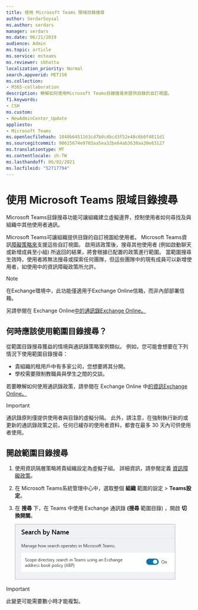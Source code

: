 ```yaml
---
title: 使用 Microsoft Teams 限域目錄搜尋
author: SerdarSoysal
ms.author: serdars
manager: serdars
ms.date: 06/21/2019
audience: Admin
ms.topic: article
ms.service: msteams
ms.reviewer: sbhatta
localization_priority: Normal
search.appverid: MET150
ms.collection:
- M365-collaboration
description: 瞭解如何使用Microsoft Teams目錄搜尋來提供目錄的自訂視圖。
f1.keywords:
- CSH
ms.custom:
- NewAdminCenter_Update
appliesto:
- Microsoft Teams
ms.openlocfilehash: 1048b6451163cd7b0cdbcd3f52e48c6b0f4811d1
ms.sourcegitcommit: 90615674e9703aa5ea32be64ab3638aa30e83127
ms.translationtype: MT
ms.contentlocale: zh-TW
ms.lasthandoff: 06/02/2021
ms.locfileid: "52717794"
---
```

# <a name="use-microsoft-teams-scoped-directory-search"></a>使用 Microsoft Teams 限域目錄搜尋

Microsoft Teams目錄搜尋功能可讓組織建立虛擬邊界，控制使用者如何尋找及與組織中其他使用者通訊。 

Microsoft Teams可讓組織提供目錄的自訂視圖給使用者。 Microsoft Teams資訊[障礙策略來](/microsoft-365/compliance/information-barriers)支援這些自訂視圖。 啟用該政策後，搜尋其他使用者 (例如啟動聊天或新增成員至小組) 所返回的結果，將會根據已配置的政策進行範圍。 當範圍搜尋生效時，使用者將無法搜尋或探索任何團隊，但這些團隊中的現有成員可以新增使用者，如使用中的資訊障礙政策所允許。

> [!NOTE]
> 在Exchange環境中，此功能僅適用于Exchange Online信箱，而非內部部署信箱。

另請參閱在 Exchange Online[中的通訊錄Exchange Online。](https://docs.microsoft.com/exchange/address-books/address-book-policies/address-book-policies)

## <a name="when-should-you-use-scoped-directory-searches"></a>何時應該使用範圍目錄搜尋？

從範圍目錄搜尋獲益的情境與通訊錄策略案例類似。 例如，您可能會想要在下列情況下使用範圍目錄搜尋：

- 貴組織的租用戶中有多家公司，您想要將其分開。 
- 學校需要限制教職員與學生之間的交談。 
 
若要瞭解如何使用通訊錄政策，請參閱在 Exchange Online 中[的資訊Exchange Online。](/microsoft-365/compliance/information-barriers)

> [!IMPORTANT]
> 通訊錄原則僅提供使用者與目錄的虛擬分隔。 此外，請注意，在強制執行新的或更新的通訊錄政策之前，任何已緩存的使用者資料，都會在最多 30 天內可供使用者使用。

## <a name="turn-on-scoped-directory-search"></a>開啟範圍目錄搜尋

1. 使用資訊隔層策略將貴組織設定為虛擬子組。 詳細資訊，請參閱定義 [資訊障礙政策](/microsoft-365/compliance/information-barriers-policies)。

2. 在 Microsoft Teams系統管理中心中，選取整個 **組織** 範圍的設定  >  **Teams設定**。

3. 在 **搜尋** 下，在 Teams 中使用 Exchange 通訊錄 **(搜尋** 範圍目錄) ，開啟 **切換開關**。

    ![系統管理中心中的Microsoft Teams目錄搜尋](media/teams-scoped-directory-search-image1.png)


> [!IMPORTANT]
> 此變更可能需要數小時才能複製。
